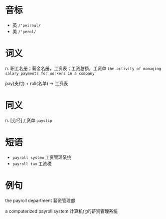 # 音标

- 英 `/'peirəul/`
- 美 `/'perol/`

# 词义

n. 职工名册；薪金名册，工资表；工资总额，工资单
`the activity of managing salary payments for workers in a company`



pay(支付) + roll(名单) → 工资表

# 同义

n. [劳经]工资单
`payslip`

# 短语

- `payroll system` 工资管理系统
- `payroll tax` 工资税

# 例句

the payroll department
薪资管理部

a computerized payroll system
计算机化的薪资管理系统


